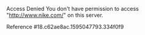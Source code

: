 Access Denied You don't have permission to access "http://www.nike.com/" on this server.

Reference #18.c62ae8ac.1595047793.334f0f9